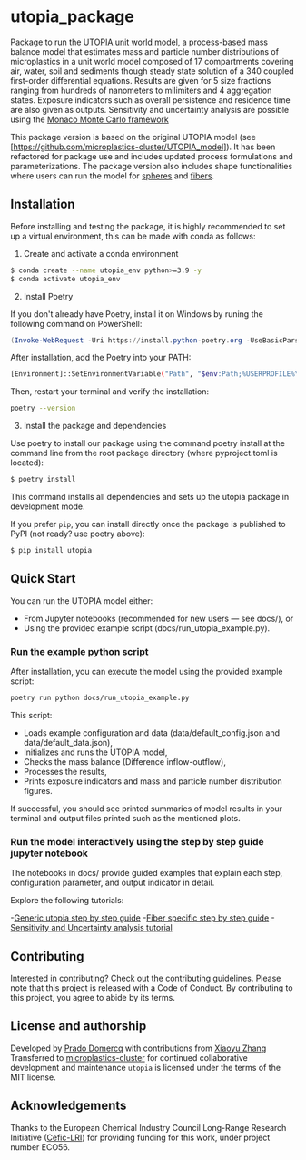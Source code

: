 # utopia_package

Package to run the [UTOPIA unit world model](https://github.com/microplastics-cluster/UTOPIA_model), a process-based mass balance model that estimates mass and particle number distributions of microplastics in a unit world model composed of 17 compartments covering air, water, soil and sediments though steady state solution of a 340 coupled first-order differential equations. Results are given for 5 size fractions ranging from hundreds of nanometers to milimiters and 4 aggregation states. Exposure indicators such as overall persistence and residence time are also given as outputs. Sensitivity and uncertainty analysis are possible using the [Monaco Monte Carlo framework](https://github.com/microplastics-cluster/utopia_package/blob/main/docs/montecarlo_tutorial.ipynb)

This package version is based on the original UTOPIA model (see [https://github.com/microplastics-cluster/UTOPIA_model]). It has been refactored for package use and includes updated process formulations and parameterizations. The package version also includes shape functionalities where users can run the model for [spheres](https://github.com/microplastics-cluster/utopia_package/blob/main/docs/model_tutorial_sphere.ipynb) and [fibers](https://github.com/microplastics-cluster/utopia_package/blob/main/docs/model_tutorial_fiber.ipynb).

## Installation

Before installing and testing the package, it is highly recommended to set up a virtual environment, this can be made with conda as follows:

1. Create and activate a conda environment
   
```bash
$ conda create --name utopia_env python>=3.9 -y
$ conda activate utopia_env
```

2. Install Poetry

If you don't already have Poetry, install it on Windows by runing the following command on PowerShell:

```powershell
(Invoke-WebRequest -Uri https://install.python-poetry.org -UseBasicParsing).Content | python -
```

After installation, add the Poetry into your PATH:

```bash
[Environment]::SetEnvironmentVariable("Path", "$env:Path;%USERPROFILE%\.poetry\bin", "User")
```

Then, restart your terminal and verify the installation:

```bash
poetry --version
```
3. Install the package and dependencies
   
Use poetry to install our package using the command poetry install at the command line from the root package directory (where pyproject.toml is located):

```bash
$ poetry install
```
This command installs all dependencies and sets up the utopia package in development mode.

If you prefer `pip`, you can install directly once the package is published to PyPI (not ready? use poetry above):

```bash
$ pip install utopia
```

## Quick Start

You can run the UTOPIA model either:

- From Jupyter notebooks (recommended for new users — see docs/), or
- Using the provided example script (docs/run_utopia_example.py).
  
### Run the example python script

After installation, you can execute the model using the provided example script:

```bash
poetry run python docs/run_utopia_example.py
```

This script:

- Loads example configuration and data (data/default_config.json and data/default_data.json),
- Initializes and runs the UTOPIA model,
- Checks the mass balance (Difference inflow-outflow),
- Processes the results,
- Prints exposure indicators and mass and particle number distribution figures.

If successful, you should see printed summaries of model results in your terminal and output files printed such as the mentioned plots.

### Run the model interactively using the step by step guide jupyter notebook

The notebooks in docs/ provide guided examples that explain each step, configuration parameter, and output indicator in detail.

Explore the following tutorials:

-[Generic utopia step by step guide](https://github.com/microplastics-cluster/utopia_package/blob/main/docs/model_tutorial.ipynb) 
-[Fiber specific step by step guide](https://github.com/microplastics-cluster/utopia_package/blob/main/docs/model_tutorial_fiber.ipynb)
-[Sensitivity and Uncertainty analysis tutorial](https://github.com/microplastics-cluster/utopia_package/blob/main/docs/montecarlo_tutorial.ipynb)

## Contributing

Interested in contributing? Check out the contributing guidelines. Please note that this project is released with a Code of Conduct. By contributing to this project, you agree to abide by its terms.

## License and authorship

Developed by [Prado Domercq](https://github.com/PradoDomercq) with contributions from [Xiaoyu Zhang](https://github.com/xy2gh)
Transferred to [microplastics-cluster](https://github.com/microplastics-cluster) for continued collaborative development and maintenance
`utopia` is licensed under the terms of the MIT license.


## Acknowledgements

Thanks to the European Chemical Industry Council Long-Range Research Initiative ([Cefic-LRI](https://cefic-lri.org/)) for providing funding for this work, under project number ECO56.

